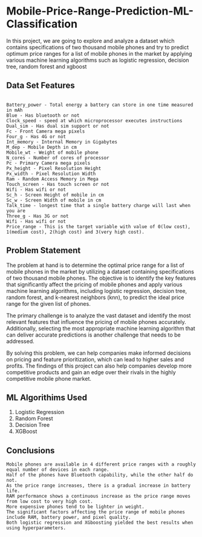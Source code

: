 # Mobile-Price-Range-Prediction-ML-Classification
In this project, we are going to explore and analyze a dataset which contains specifications of two thousand mobile phones and try to predict optimum price ranges for a list of mobile phones in the market by applying various machine learning algorithms such as logistic regression, decision tree, random forest and xgboost

## Data Set Features
```

Battery_power - Total energy a battery can store in one time measured in mAh
Blue - Has bluetooth or not
Clock_speed - speed at which microprocessor executes instructions
Dual_sim - Has dual sim support or not
Fc - Front Camera mega pixels
Four_g - Has 4G or not
Int_memory - Internal Memory in Gigabytes
M_dep - Mobile Depth in cm
Mobile_wt - Weight of mobile phone
N_cores - Number of cores of processor
Pc - Primary Camera mega pixels
Px_height - Pixel Resolution Height
Px_width - Pixel Resolution Width
Ram - Random Access Memory in Mega
Touch_screen - Has touch screen or not
Wifi - Has wifi or not
Sc_h - Screen Height of mobile in cm
Sc_w - Screen Width of mobile in cm
Talk_time - longest time that a single battery charge will last when you are
Three_g - Has 3G or not
Wifi - Has wifi or not
Price_range - This is the target variable with value of 0(low cost), 1(medium cost), 2(high cost) and 3(very high cost).

```
## Problem Statement
The problem at hand is to determine the optimal price range for a list of mobile phones in the market by utilizing a dataset containing specifications of two thousand mobile phones. The objective is to identify the key features that significantly affect the pricing of mobile phones and apply various machine learning algorithms, including logistic regression, decision tree, random forest, and k-nearest neighbors (knn), to predict the ideal price range for the given list of phones.

The primary challenge is to analyze the vast dataset and identify the most relevant features that influence the pricing of mobile phones accurately. Additionally, selecting the most appropriate machine learning algorithm that can deliver accurate predictions is another challenge that needs to be addressed.

By solving this problem, we can help companies make informed decisions on pricing and feature prioritization, which can lead to higher sales and profits. The findings of this project can also help companies develop more competitive products and gain an edge over their rivals in the highly competitive mobile phone market.



## ML Algorithims Used
1. Logistic Regression
2. Random Forest
3. Decision Tree
4. XGBoost

## Conclusions
```
Mobile phones are available in 4 different price ranges with a roughly equal number of devices in each range.
Half of the phones have Bluetooth capability, while the other half do not.
As the price range increases, there is a gradual increase in battery life.
RAM performance shows a continuous increase as the price range moves from low cost to very high cost.
More expensive phones tend to be lighter in weight.
The significant factors affecting the price range of mobile phones include RAM, battery power, and pixel quality.
Both logistic regression and XGboosting yielded the best results when using hyperparameters.
```
